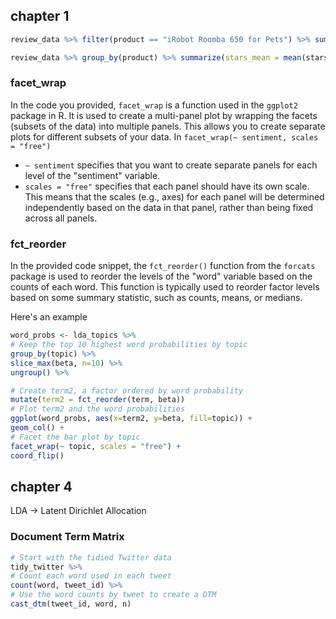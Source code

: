 ## chapter 1

```r
review_data %>% filter(product == "iRobot Roomba 650 for Pets") %>% summarize(stars_mean = mean(stars))

review_data %>% group_by(product) %>% summarize(stars_mean = mean(stars))


```


### facet_wrap
In the code you provided, `facet_wrap` is a function used in the `ggplot2` package in R. It is used to create a multi-panel plot by wrapping the facets (subsets of the data) into multiple panels. This allows you to create separate plots for different subsets of your data.
In `facet_wrap(~ sentiment, scales = "free")`
- `~ sentiment` specifies that you want to create separate panels for each level of the "sentiment" variable.
- `scales = "free"` specifies that each panel should have its own scale. This means that the scales (e.g., axes) for each panel will be determined independently based on the data in that panel, rather than being fixed across all panels.

### fct_reorder
In the provided code snippet, the `fct_reorder()` function from the `forcats` package is used to reorder the levels of the "word" variable based on the counts of each word. This function is typically used to reorder factor levels based on some summary statistic, such as counts, means, or medians.

Here's an example
```r
word_probs <- lda_topics %>%
# Keep the top 10 highest word probabilities by topic
group_by(topic) %>%
slice_max(beta, n=10) %>%
ungroup() %>%

# Create term2, a factor ordered by word probability
mutate(term2 = fct_reorder(term, beta))
# Plot term2 and the word probabilities
ggplot(word_probs, aes(x=term2, y=beta, fill=topic)) +
geom_col() +
# Facet the bar plot by topic
facet_wrap(~ topic, scales = "free") +
coord_flip()
```

## chapter 4

LDA -> Latent Dirichlet Allocation

### Document Term Matrix
```r
# Start with the tidied Twitter data
tidy_twitter %>%
# Count each word used in each tweet
count(word, tweet_id) %>%
# Use the word counts by tweet to create a DTM
cast_dtm(tweet_id, word, n)
```

